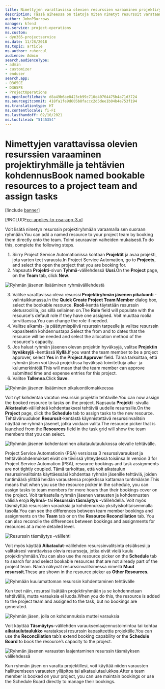 ```yaml
---
title: Nimettyjen varattavissa olevien resurssien varaaminen projektiryhmälle ja tehtävien kohdennus
description: Tässä aiheessa on tietoja miten nimetyt resurssit varataan projektiryhmille ja miten ne kohdennetaan tehtäville.
author: JohnPBurrows
manager: kfend
ms.service: project-operations
ms.custom:
- dyn365-projectservice
ms.date: 11/28/2018
ms.topic: article
ms.author: ruhercul
audience: Admin
search.audienceType:
- admin
- customizer
- enduser
search.app:
- D365CE
- D365PS
- ProjectOperations
ms.openlocfilehash: d8a49b6ae8423cb99c710e40704475b4a71d3724
ms.sourcegitcommit: 418fa1fe9d605b8faccc2d5dee1b04b4e753f194
ms.translationtype: HT
ms.contentlocale: fi-FI
ms.lasthandoff: 02/10/2021
ms.locfileid: "5145354"
---
```

# <a name="book-named-bookable-resources-to-a-project-team-and-assign-tasks"></a><span data-ttu-id="3ce82-103">Nimettyjen varattavissa olevien resurssien varaaminen projektiryhmälle ja tehtävien kohdennus</span><span class="sxs-lookup"><span data-stu-id="3ce82-103">Book named bookable resources to a project team and assign tasks</span></span> 

[!include [banner](../includes/psa-now-project-operations.md)]

[!INCLUDE[cc-applies-to-psa-app-3.x](../includes/cc-applies-to-psa-app-3x.md)]

<span data-ttu-id="3ce82-104">Voit lisätä nimetyn resurssin projektiryhmään varaamalla sen suoraan ryhmään.</span><span class="sxs-lookup"><span data-stu-id="3ce82-104">You can  add a named resource to your project team by booking them directly onto the team.</span></span> <span data-ttu-id="3ce82-105">Toimi seuraavien vaiheiden mukaisesti.</span><span class="sxs-lookup"><span data-stu-id="3ce82-105">To do this, complete the following steps.</span></span>

1. <span data-ttu-id="3ce82-106">Siirry Project Service Automationissa kohtaan **Projektit** ja avaa projekti, jota varten teet varausta.</span><span class="sxs-lookup"><span data-stu-id="3ce82-106">In  Project Service Automation, go to **Projects**, and select the open the project that you are booking for.</span></span>
2. <span data-ttu-id="3ce82-107">Napsauta **Projekti**-sivun **Tyhmä**-välilehdessä **Uusi**.</span><span class="sxs-lookup"><span data-stu-id="3ce82-107">On the **Project** page, on the **Team** tab, click **New**.</span></span> 

![Ryhmän jäsenen lisääminen ryhmävälilehdestä](media/RM-how-to-1.png)

3. <span data-ttu-id="3ce82-109">Valitse varattavissa oleva resurssi **Projektiryhmän jäsenen pikaluonti** -valintaikkunassa.</span><span class="sxs-lookup"><span data-stu-id="3ce82-109">In the **Quick Create Project Team Member** dialog box, select the bookable resource.</span></span> <span data-ttu-id="3ce82-110">**Rooli**-kenttä täytetään resurssin oletusroolilla, jos sillä sellainen on.</span><span class="sxs-lookup"><span data-stu-id="3ce82-110">The **Role** field will populate with the resource's default role if they have one assigned.</span></span> <span data-ttu-id="3ce82-111">Voit muuttaa roolia tarvittaessa.</span><span class="sxs-lookup"><span data-stu-id="3ce82-111">You can change the role if needed.</span></span> 
4. <span data-ttu-id="3ce82-112">Valitse alkamis- ja päättymispäivä resurssin tarpeelle ja valitse resurssin kapasiteetin kohdennustapa.</span><span class="sxs-lookup"><span data-stu-id="3ce82-112">Select the from and to dates that the resource will be needed and select the allocation method of the resource's capacity.</span></span> 
5. <span data-ttu-id="3ce82-113">Jos haluat ryhmän jäsenen olevan projektin hyväksyjä, valitse **Projektin hyväksyjä** -kentässä **Kyllä**.</span><span class="sxs-lookup"><span data-stu-id="3ce82-113">If you want the team member to be a project approver, select **Yes** in the **Project Approver** field.</span></span> <span data-ttu-id="3ce82-114">Tämä tarkoittaa, että ryhmän jäsen voi tässä projektissa hyväksyä toimitettuja aika- ja kulumerkintöjä.</span><span class="sxs-lookup"><span data-stu-id="3ce82-114">This will mean that the team member can approve submitted time and expense entries for this project.</span></span> 
6. <span data-ttu-id="3ce82-115">Valitse **Tallenna**.</span><span class="sxs-lookup"><span data-stu-id="3ce82-115">Click **Save**.</span></span>

![Ryhmän jäsenen lisääminen pikaluontilomakkeessa](media/RM-how-to-2.png)


<span data-ttu-id="3ce82-117">Voit nyt kohdentaa varatun resurssin projektin tehtäville.</span><span class="sxs-lookup"><span data-stu-id="3ce82-117">You can now assign the booked resource to tasks on the project.</span></span> <span data-ttu-id="3ce82-118">Napsauta **Projekti** -sivulla **Aikataulut**-välilehteä kohdentaaksesi tehtäviä uudelle resurssille.</span><span class="sxs-lookup"><span data-stu-id="3ce82-118">On the **Project** page, click the **Schedule** tab to assign tasks to the new resource.</span></span> <span data-ttu-id="3ce82-119">Tehtäväruudukon **Resurssit**-kentästä käynnistettävä resurssinvalitsin näyttää ne ryhmän jäsenet, jotka voidaan valita.</span><span class="sxs-lookup"><span data-stu-id="3ce82-119">The resource picker that is launched from the **Resources** field in the task grid will show the team members that you can select.</span></span>

![Ryhmän jäsenen kohdentaminen aikataulutaulukossa olevalle tehtävälle.](media/RM-how-to-3.png)

<span data-ttu-id="3ce82-121">Project Service Automationin (PSA) versiossa 3 resurssivaraukset ja tehtäväkohdennukset eivät ole tiiviissä yhteydessä toisiinsa.</span><span class="sxs-lookup"><span data-stu-id="3ce82-121">In version 3 for Project Service Automation (PSA), resource bookings and task assignments are not tightly coupled.</span></span> <span data-ttu-id="3ce82-122">Tämä tarkoittaa, että voit aikataulun resurssinvalitsinta käyttäessäsi kohdentaa ryhmän jäsenille tehtäviä, joiden tuntimäärä ylittää heidän varaustensa projektissa kattaman tuntimäärän.</span><span class="sxs-lookup"><span data-stu-id="3ce82-122">This means that when you use the resource picker in the schedule, you can assign tasks to team members for more hours than their bookings cover on the project.</span></span>
<span data-ttu-id="3ce82-123">Voit tarkastella ryhmän jäsenen varausten ja kohdennusten välisiä eroja **Ryhmä**- tai **Resurssin täsmäytys** -välilehdellä. Voit myös täsmäyttää resurssien varauksia ja kohdennuksia yksityiskohtaisemmalla tasolla.</span><span class="sxs-lookup"><span data-stu-id="3ce82-123">You can see the differences between team member bookings and assignments on the **Team** tab or on the **Resource Reconciliation** tab. You can also reconcile the differences between bookings and assignments for resources at a more detailed level.</span></span>

![Resurssin täsmäytys -välilehti](media/RM-how-to-4.png)

<span data-ttu-id="3ce82-125">Voit myös käyttää **Aikataulut**-välilehden resurssinvalitsinta etsiäksesi ja valitaksesi varattavissa olevia resursseja, jotka eivät vielä kuulu projektiryhmään.</span><span class="sxs-lookup"><span data-stu-id="3ce82-125">You can also use the resource picker on the **Schedule** tab to search for and select bookable resources that are not already part of the project team.</span></span> <span data-ttu-id="3ce82-126">Nämä näkyvät resurssinvalitsimessa nimellä **Muut resurssit**.</span><span class="sxs-lookup"><span data-stu-id="3ce82-126">These are shown in the resource picker as **Other Resources**.</span></span>

![Ryhmään kuulumattoman resurssin kohdentaminen tehtävälle](media/RM-how-to-5.png)

<span data-ttu-id="3ce82-128">Kun teet näin, resurssi lisätään projektiryhmään ja se kohdennetaan tehtävällä, mutta varauksia ei luoda.</span><span class="sxs-lookup"><span data-stu-id="3ce82-128">When you do this, the resource is added to the project team and assigned to the task, but no bookings are generated.</span></span>

![Ryhmän jäsen, jolla on kohdennuksia muttei varauksia](media/RM-how-to-6.png)

<span data-ttu-id="3ce82-130">Voit käyttää **Täsmäytys**-välilehden varauksenlaajennustoimintoa tai kohtaa **aikataulutaulukko** varataksesi resurssin kapasiteettia projektille.</span><span class="sxs-lookup"><span data-stu-id="3ce82-130">You can use the **Reconciliation** tab’s extend booking capability or the **Schedule Board** to book the resource’s capacity to the project.</span></span>

![Ryhmän jäsenen varausten laajentaminen resurssin täsmäyksen välilehdessä](media/RM-how-to-7.png)

<span data-ttu-id="3ce82-132">Kun ryhmän jäsen on varattu projektillesi, voit käyttää niiden varausten hallitsemiseen varausten ylläpitoa tai aikataulutaulukkoa.</span><span class="sxs-lookup"><span data-stu-id="3ce82-132">After a team member is booked on your project, you can use maintain bookings or use the Schedule Board directly to manage their bookings.</span></span>
